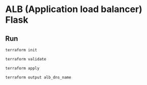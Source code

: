 # ALB (Application load balancer) Flask

## Run
```bash
terraform init

terraform validate

terraform apply

terraform output alb_dns_name
```